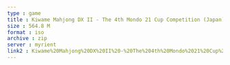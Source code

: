 ```yaml
---
type : game
title : Kiwame Mahjong DX II - The 4th Mondo 21 Cup Competition (Japan)
size : 564.8 M
format : iso
archive : zip
server : myrient
link2 : Kiwame%20Mahjong%20DX%20II%20-%20The%204th%20Mondo%2021%20Cup%20Competition%20%28Japan%29
---
```

